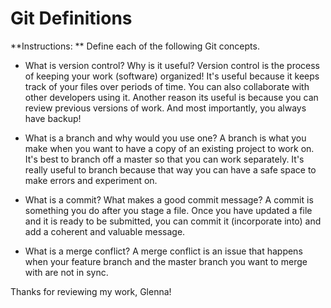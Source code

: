 # Git Definitions

**Instructions: ** Define each of the following Git concepts.

* What is version control?  Why is it useful?
Version control is the process of keeping your work (software) organized! It's useful because it keeps track of your files over periods of time. You can also collaborate with other developers using it. Another reason its useful is because you can review previous versions of work. And most importantly, you always have backup!

* What is a branch and why would you use one?
A branch is what you make when you want to have a copy of an existing project to work on. It's best to branch off a master so that you can work separately. It's really useful to branch because that way you can have a safe space to make errors and experiment on. 

* What is a commit? What makes a good commit message?
A commit is something you do after you stage a file. Once you have updated a file and it is ready to be submitted, you can commit it (incorporate into) and add a coherent and valuable message. 

* What is a merge conflict?
A merge conflict is an issue that happens when your feature branch and the master branch you want to merge with are not in sync. 

Thanks for reviewing my work, Glenna!